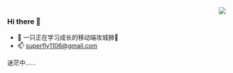 <img align="right" src="https://github-readme-stats.vercel.app/api?username=gittosuperfly&show_icons=true&icon_color=CE1D2D&text_color=718096&bg_color=ffffff&hide_title=true" />

### Hi there 👋

- 📙  一只正在学习成长的移动端攻城狮🦁
- 📫  [superfly1106@gmail.com](mailto:superfly1106@gmail.com)


迷茫中......
